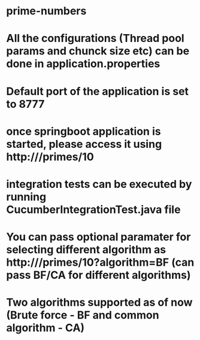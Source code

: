 # prime-numbers
# All the configurations (Thread pool params and chunck size etc) can be done in application.properties
# Default port of the application is set to 8777
# once springboot application is started, please access it using http://<hostname>/primes/10
# integration tests can be executed by running CucumberIntegrationTest.java file
# You can pass optional paramater for selecting different algorithm as http://<hostname>/primes/10?algorithm=BF (can pass BF/CA for different algorithms)
# Two algorithms supported as of now (Brute force - BF and common algorithm - CA)

